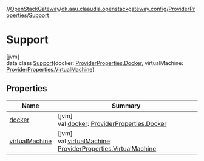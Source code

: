 //[OpenStackGateway](../../../../index.md)/[dk.aau.claaudia.openstackgateway.config](../../index.md)/[ProviderProperties](../index.md)/[Support](index.md)

# Support

[jvm]\
data class [Support](index.md)(docker: [ProviderProperties.Docker](../-docker/index.md), virtualMachine: [ProviderProperties.VirtualMachine](../-virtual-machine/index.md))

## Properties

| Name | Summary |
|---|---|
| [docker](docker.md) | [jvm]<br>val [docker](docker.md): [ProviderProperties.Docker](../-docker/index.md) |
| [virtualMachine](virtual-machine.md) | [jvm]<br>val [virtualMachine](virtual-machine.md): [ProviderProperties.VirtualMachine](../-virtual-machine/index.md) |
